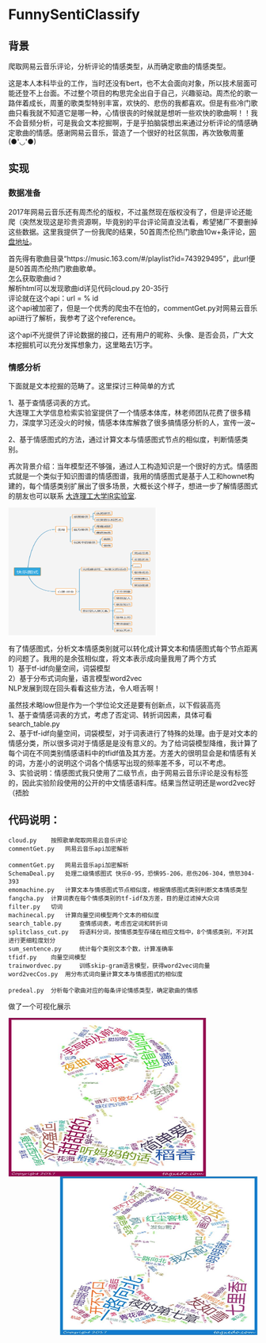 # FunnySentiClassify

## 背景  

爬取网易云音乐评论，分析评论的情感类型，从而确定歌曲的情感类型。  

这是本人本科毕业的工作，当时还没有bert，也不太会面向对象，所以技术层面可能还登不上台面。不过整个项目的构思完全出自于自己，兴趣驱动。周杰伦的歌一路伴着成长，周董的歌类型特别丰富，欢快的、悲伤的我都喜欢。但是有些冷门歌曲只看我就不知道它是哪一种，心情很丧的时候就是想听一些欢快的歌曲啊！！我不会音频分析，可是我会文本挖掘啊，于是乎拍脑袋想出来通过分析评论的情感确定歌曲的情感。感谢网易云音乐，营造了一个很好的社区氛围，再次致敬周董(●'◡'●)  

## 实现

### 数据准备  

2017年网易云音乐还有周杰伦的版权，不过虽然现在版权没有了，但是评论还能爬（突然发现这是珍贵资源啊，毕竟别的平台评论简直没法看，希望猪厂不要删掉这些数据。这里我提供了一份我爬的结果，50首周杰伦热门歌曲10w+条评论，[网盘地址](https://pan.baidu.com/s/1wzsa_xv6Gc8nEpSHpoIn6A)。

首先得有歌曲目录“https:\/\/music.163.com\/#/playlist?id=743929495”，此url便是50首周杰伦热门歌曲歌单。  
怎么获取歌曲id？  
解析html可以发现歌曲id详见代码cloud.py 20-35行  
评论就在这个api：url = <text src="http://music.163.com/weapi/v1/resource/comments/R_SO_4_%s/?csrf_token="> % id  
这个api被加密了，但是一个优秀的爬虫不在怕的，commentGet.py对网易云音乐api进行了解析，我参考了这个reference。  



这个api不光提供了评论数据的接口，还有用户的昵称、头像、是否会员，广大文本挖掘机可以充分发挥想象力，这里略去1万字。  


### 情感分析   

下面就是文本挖掘的范畴了。这里探讨三种简单的方式  

1、基于查情感词表的方式。  
大连理工大学信息检索实验室提供了一个情感本体库，林老师团队花费了很多精力，深度学习还没火的时候，情感本体库解救了很多搞情感分析的人，宣传一波~  

2、基于情感图式的方法，通过计算文本与情感图式节点的相似度，判断情感类别。  

再次背景介绍：当年模型还不够强，通过人工构造知识是一个很好的方式。情感图式就是一个类似于知识图谱的情感图谱，我用的情感图式是基于人工和hownet构建的，每个情感类别扩展出了很多场景，大概长这个样子，想进一步了解情感图式的朋友也可以联系 [大连理工大学IR实验室](http://ir.dlut.edu.cn).  

<img src="https://github.com/caitian521/FunnySentiClassify/blob/master/pic/schema.png" width = "300" height = "260" alt="欢快" align=center>  



有了情感图式，分析文本情感类别就可以转化成计算文本和情感图式每个节点距离的问题了。我用的是余弦相似度，将文本表示成向量我用了两个方式  
1）基于tf-idf向量空间，词袋模型  
2）基于分布式词向量，语言模型word2vec  
NLP发展到现在回头看看这些方法，令人咂舌啊！  

虽然技术略low但是作为一个学位论文还是要有创新点，以下假装高亮   
1、基于查情感词表的方式，考虑了否定词、转折词因素，具体可看search_table.py    
2、基于tf-idf向量空间，词袋模型，对于词表进行了特殊的处理。由于是对文本的情感分类，所以很多词对于情感是是没有意义的。为了给词袋模型降维，我计算了每个词在不同类别情感语料中的tfidf值及其方差。方差大的很明显会是和情感有关的词，方差小的说明这个词各个情感写出现的频率差不多，可以不考虑。  
3、实验说明：情感图式我只使用了二级节点，由于网易云音乐评论是没有标签的，因此实验阶段使用的公开的中文情感语料库。结果当然证明还是word2vec好（捂脸


## 代码说明：

	cloud.py	按照歌单爬取网易云音乐评论
	commentGet.py	网易云音乐api加密解析

	commentGet.py	网易云音乐api加密解析
 	SchemaDeal.py 	处理二级情感图式 快乐0-95，恐惧95-206，悲伤206-304，愤怒304-393
	emomachine.py 	计算文本与情感图式节点相似度，根据情感图式类别判断文本情感类型
	fangcha.py 	计算词表在每个情感类别的tf-idf及方差，目的是过滤掉大众词
	filter.py 	切词
	machinecal.py 	计算向量空间模型两个文本的相似度
	search_table.py 	查情感词表，考虑否定词和转折词
	splitclass_cut.py 	将语料分词，按情感类型存储在相应文档中，8个情感类别，不对其进行更细粒度划分
	sum_sentence.py 	统计每个类别文本个数，计算准确率
	tfidf.py 	向量空间模型
	trainwordvec.py 	训练skip-gram语言模型，获得word2vec词向量
	word2vecCos.py 	用分布式词向量计算文本与情感图式的相似度

	predeal.py 	分析每个歌曲对应的每条评论情感类型，确定歌曲的情感  


做了一个可视化展示

<img src="https://github.com/caitian521/FunnySentiClassify/blob/master/pic/happy_jay.jpg" width = "400" height = "320" alt="欢快" align=left>
<img src="https://github.com/caitian521/FunnySentiClassify/blob/master/pic/sad_jay.jpg" width = "400" height = "320" alt="欢快" align=right>  



